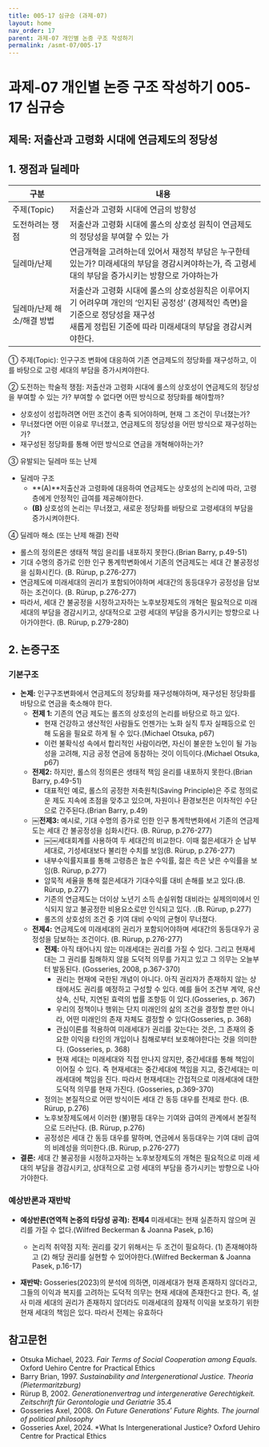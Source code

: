```yaml
---
title: 005-17 심규승 (과제-07)
layout: home
nav_order: 17
parent: 과제-07 개인별 논증 구조 작성하기
permalink: /asmt-07/005-17
---
```


# 과제-07 개인별 논증 구조 작성하기 005-17 심규승

## 제목: 저출산과 고령화 시대에 연금제도의 정당성 

## 1. 쟁점과 딜레마
 
| 구분              | 내용                                                           |
|-----------------|--------------------------------------------------------------|
| 주제(Topic)       | 저출산과 고령화 시대에 연금의 방향성                                         |
| 도전하려는 쟁점        | 저출산과 고령화 시대에 롤스의 상호성 원칙이 연금제도의 정당성을 부여할 수 있는 가               |
| 딜레마/난제          | 연금개혁을 고려하는데 있어서 재정적 부담은 누구한테 있는가? 미래세대의 부담을 경감시켜야하는가, 즉 고령세대의 부담을 증가시키는 방향으로 가야하는가 |
| 딜레마/난제 해소/해결 방법 | 저출산과 고령화 시대에 롤스의 상호성원칙은 이루어지기 어려우며 개인의 ‘인지된 공정성’ (경제적인 측면)을 기준으로 정당성을 재구성<br>새롭게 정립된 기준에 따라 미래세대의 부담을 경감시켜야한다. |

① 주제(Topic): 인구구조 변화에 대응하여 기존 연금제도의 정당화를 재구성하고, 이를 바탕으로 고령 세대의 부담을 증가시켜야한다.

② 도전하는 학술적 쟁점: 저출산과 고령화 시대에 롤스의 상호성이 연금제도의 정당성을 부여할 수 있는 가? 부여할 수 없다면 어떤 방식으로 정당화를 해야할까?

- 상호성이 성립하려면 어떤 조건이 충족 되어야하며, 현재 그 조건이 무너졌는가?
- 무너졌다면 어떤 이유로 무너졌고, 연금제도의 정당성을 어떤 방식으로 재구성하는가?
- 재구성된 정당화를 통해 어떤 방식으로 연금을 개혁해야하는가?

③ 유발되는 딜레마 또는 난제

- 딜레마 구조
  - **(A)**저출산과 고령화에 대응하여 연금제도는 상호성의 논리에 따라, 고령층에게 안정적인 급여를 제공해야한다.
  - **(B)** 상호성의 논리는 무너졌고, 새로운 정당화를 바탕으로 고령세대의 부담을 증가시켜야한다.

④ 딜레마 해소 (또는 난제 해결) 전략

- 롤스의 정의론은 생태적 책임 윤리를 내포하지 못한다.(Brian Barry, p.49-51)
- 기대 수명의 증가로 인한 인구 통계학변화에서 기존의 연금제도는 세대 간 불공정성을 심화시킨다. (B. Rürup, p.276-277)
- 연금제도에 미래세대의 권리가 포함되어야하며 세대간의 동등대우가 공정성을 담보하는 조건이다. (B. Rürup, p.276-277)
- 따라서, 세대 간 불공정을 시정하고자하는 노후보장제도의 개혁은 필요적으로 미래 세대의 부담을 경감시키고, 상대적으로 고령 세대의 부담을 증가시키는 방향으로 나아가야한다. (B. Rürup, p.279-280)
## 2. 논증구조

### 기본구조

- **논제:** 인구구조변화에서 연금제도의 정당화를 재구성해야하며, 재구성된 정당화를 바탕으로 연금을 축소해야 한다.
  - **전제 1:** 기존의 연금 제도는 롤즈의 상호성의 논리를 바탕으로 하고 있다.
    - 현재 건강하고 생산적인 사람들도 언젠가는 노화 실직 투자 실패등으로 인해 도움을 필요로 하게 될 수 있다.(Michael Otsuka, p67)
    - 이런 불확식성 속에서 합리적인 사람이라면, 자신이 불운한 노인이 될 가능성을 고려해, 지금 공정 연금에 동참하는 것이 이득이다.(Michael Otsuka, p67)
  - **전제2:** 하지만, 롤스의 정의론은 생태적 책임 윤리를 내포하지 못한다.(Brian Barry, p.49-51)
    - 대표적인 예로, 롤스의 공정한 저축원칙(Saving Principle)은 주로 정의로운 제도 지속에 초점을 맞추고 있으며, 자원이나 환경보전은 이차적인 수단으로 간주된다.(Brian Barry, p.49)
  - ￼**전제3:** 예시로, 기대 수명의 증가로 인한 인구 통계학변화에서 기존의 연금제도는 세대 간 불공정성을 심화시킨다. (B. Rürup, p.276-277)
    - ￼￼세대회계를 사용하여 두 세대간의 비교한다. 이때 젊은세대가 순 납부세대로, 기성세대보다 불리한 수치를 보임(B. Rürup, p.276-277)
    - 내부수익률지표를 통해 고령층은 높은 수익률, 젊은 측은 낮은 수익률을 보임(B. Rürup, p.277)
    - 암묵적 세율을 통해 젊은세대가 기대수익률 대비 손해를 보고 있다.(B. Rürup, p.277)
    - 기존의 연금제도는 더이상 노년기 소득 손실위험 대비라는 실제의미에서 인식되지 않고 불공정한 비용요소로만 인식되고 있다. .(B. Rürup, p.277)
    - 롤즈의 상호성의 조건 중 기여 대비 수익의 균형이 무너졌다.
  - **전제4:** 연금제도에 미래세대의 권리가 포함되어야하며 세대간의 동등대우가 공정성을 담보하는 조건이다. (B. Rürup, p.276-277)
    - **전제:** 아직 태어나지 않는 미래세대는 권리를 가질 수 있다. 그리고 현재세대는 그 권리를 침해하지 않을 도덕적 의무를 가지고 있고 그 의무는 오늘부터 발동된다. (Gosseries, 2008, p.367-370)
      - 권리는 현재에 국한된 개념이 아니다.  아직 권리자가 존재하지 않는 상태에서도 권리를 예정하고 구성할 수 있다. 예를 들어 조건부 계약, 유산 상속, 신탁, 지연된 효력의 법률 조항등 이 있다.(Gosseries, p. 367)
      - 우리의 정책이나 행위는 단지 미래인의 삶의 조건을 결정할 뿐만 아니라, 어떤 미래인의 존재 자체도 결정할 수 있다(Gosseries, p. 368)
      - 관심이론를 적용하여 미래세대가 권리를 갖는다는 것은, 그 존재의 중요한 이익을 타인의 개입이나 침해로부터 보호해야한다는 것을 의미한다. (Gosseries, p. 368)
      - 현재 세대는 미래세대와 직접 만나지 않지만, 중간세대를 통해 책임이 이어질 수 있다. 즉 현재세대는 중간세대에 책임을 지고, 중간세대는 미래세대에 책임을 진다. 따라서 현재세대는 간접적으로 미래세대에 대한 도덕적 의무를 현재 가진다. (Gosseries, p.369-370)
    - 정의는 본질적으로 어떤 방식이든 세대 간 동등 대우를 전제로 한다. (B. Rürup, p.276)
    - 노후보장제도에서 이러한 (불)평등 대우는 기여와 급여의 관계에서 본질적으로 드러난다. (B. Rürup, p.276)
    - 공정성은 세대 간 동등 대우를 말하며, 연금에서 동등대우는 기여 대비 급여의 비례성을 의미한다.(B. Rürup, p.276-277)
- **결론:** 세대 간 불공정을 시정하고자하는 노후보장제도의 개혁은 필요적으로 미래 세대의 부담을 경감시키고, 상대적으로 고령 세대의 부담을 증가시키는 방향으로 나아가야한다.
  
 

### 예상반론과 재반박

- **예상반론(연역적 논증의 타당성 공격):** **전제4** 미래세대는 현재 실존하지 않으며 권리를 가질 수 없다.(Wilfred Beckerman & Joanna Pasek, p.16)
  - 논리적 취약점 지적: 권리를 갖기 위해서는 두 조건이 필요하다. (1) 존재해야하고 (2) 해당 권리를 실현할 수 있어야한다.(Wilfred Beckerman & Joanna Pasek, p.16-17)

- **재반박:** Gosseries(2023)의 분석에 의하면, 미래세대가 현재 존재하지 않더라고, 그들의 이익과 복지를 고려하는 도덕적 의무는 현재 세대에 존재한다고 한다. 즉, 설사 미래 세대의 권리가 존재하지 않더라도 미래세대의 잠재적 이익을 보호하기 위한 현재 세대의 책임은 있다. 따라서 전제는 유효하다
## 참고문헌

- Otsuka Michael, 2023. *Fair Terms of Social Cooperation among Equals.* Oxford Uehiro Centre for Practical Ethics
- Barry Brian, 1997. *Sustainability and Intergenerational Justice.* *Theoria (Pietermaritzburg)* 
- Rürup B, 2002. *Generationenvertrag und intergenerative Gerechtigkeit.*  *Zeitschrift für Gerontologie und Geriatrie* 35.4
- Gosseries Axel, 2008. *On Future Generations’ Future Rights.* *The journal of political philosophy*
- Gosseries Axel, 2024. *What Is Intergenerational Justice? Oxford Uehiro Centre for Practical Ethics
